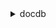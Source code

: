 <details>

<summary>
docdb
</summary>

- <details><summary>add-source-identifier-to-subscription</summary>

  * --subscription-name
  * --source-identifier
  * --cli-input-json
  * --cli-input-yaml
  * --generate-cli-skeleton


- <details><summary>add-tags-to-resource</summary>

  * --resource-name
  * --tags
  * --cli-input-json
  * --cli-input-yaml
  * --generate-cli-skeleton


- <details><summary>apply-pending-maintenance-action</summary>

  * --resource-identifier
  * --apply-action
  * --opt-in-type
  * --cli-input-json
  * --cli-input-yaml
  * --generate-cli-skeleton


- <details><summary>copy-db-cluster-parameter-group</summary>

  * --source-db-cluster-parameter-group-identifier
  * --target-db-cluster-parameter-group-identifier
  * --target-db-cluster-parameter-group-description
  * --tags
  * --cli-input-json
  * --cli-input-yaml
  * --generate-cli-skeleton


- <details><summary>copy-db-cluster-snapshot</summary>

  * --source-db-cluster-snapshot-identifier
  * --target-db-cluster-snapshot-identifier
  * --kms-key-id
  * --pre-signed-url
  * --copy-tags
  * --no-copy-tags
  * --tags
  * --source-region
  * --cli-input-json
  * --cli-input-yaml
  * --generate-cli-skeleton


- <details><summary>create-db-cluster</summary>

  * --availability-zones
  * --backup-retention-period
  * --db-cluster-identifier
  * --db-cluster-parameter-group-name
  * --vpc-security-group-ids
  * --db-subnet-group-name
  * --engine
  * --engine-version
  * --port
  * --master-username
  * --master-user-password
  * --preferred-backup-window
  * --preferred-maintenance-window
  * --tags
  * --storage-encrypted
  * --no-storage-encrypted
  * --kms-key-id
  * --pre-signed-url
  * --enable-cloudwatch-logs-exports
  * --deletion-protection
  * --no-deletion-protection
  * --global-cluster-identifier
  * --source-region
  * --cli-input-json
  * --cli-input-yaml
  * --generate-cli-skeleton


- <details><summary>create-db-cluster-parameter-group</summary>

  * --db-cluster-parameter-group-name
  * --db-parameter-group-family
  * --description
  * --tags
  * --cli-input-json
  * --cli-input-yaml
  * --generate-cli-skeleton


- <details><summary>create-db-cluster-snapshot</summary>

  * --db-cluster-snapshot-identifier
  * --db-cluster-identifier
  * --tags
  * --cli-input-json
  * --cli-input-yaml
  * --generate-cli-skeleton


- <details><summary>create-db-instance</summary>

  * --db-instance-identifier
  * --db-instance-class
  * --engine
  * --availability-zone
  * --preferred-maintenance-window
  * --auto-minor-version-upgrade
  * --no-auto-minor-version-upgrade
  * --tags
  * --db-cluster-identifier
  * --promotion-tier
  * --cli-input-json
  * --cli-input-yaml
  * --generate-cli-skeleton


- <details><summary>create-db-subnet-group</summary>

  * --db-subnet-group-name
  * --db-subnet-group-description
  * --subnet-ids
  * --tags
  * --cli-input-json
  * --cli-input-yaml
  * --generate-cli-skeleton


- <details><summary>create-event-subscription</summary>

  * --subscription-name
  * --sns-topic-arn
  * --source-type
  * --event-categories
  * --source-ids
  * --enabled
  * --no-enabled
  * --tags
  * --cli-input-json
  * --cli-input-yaml
  * --generate-cli-skeleton


- <details><summary>create-global-cluster</summary>

  * --global-cluster-identifier
  * --source-db-cluster-identifier
  * --engine
  * --engine-version
  * --deletion-protection
  * --no-deletion-protection
  * --database-name
  * --storage-encrypted
  * --no-storage-encrypted
  * --cli-input-json
  * --cli-input-yaml
  * --generate-cli-skeleton


- <details><summary>delete-db-cluster</summary>

  * --db-cluster-identifier
  * --skip-final-snapshot
  * --no-skip-final-snapshot
  * --final-db-snapshot-identifier
  * --cli-input-json
  * --cli-input-yaml
  * --generate-cli-skeleton


- <details><summary>delete-db-cluster-parameter-group</summary>

  * --db-cluster-parameter-group-name
  * --cli-input-json
  * --cli-input-yaml
  * --generate-cli-skeleton


- <details><summary>delete-db-cluster-snapshot</summary>

  * --db-cluster-snapshot-identifier
  * --cli-input-json
  * --cli-input-yaml
  * --generate-cli-skeleton


- <details><summary>delete-db-instance</summary>

  * --db-instance-identifier
  * --cli-input-json
  * --cli-input-yaml
  * --generate-cli-skeleton


- <details><summary>delete-db-subnet-group</summary>

  * --db-subnet-group-name
  * --cli-input-json
  * --cli-input-yaml
  * --generate-cli-skeleton


- <details><summary>delete-event-subscription</summary>

  * --subscription-name
  * --cli-input-json
  * --cli-input-yaml
  * --generate-cli-skeleton


- <details><summary>delete-global-cluster</summary>

  * --global-cluster-identifier
  * --cli-input-json
  * --cli-input-yaml
  * --generate-cli-skeleton


- <details><summary>describe-certificates</summary>

  * --certificate-identifier
  * --filters
  * --cli-input-json
  * --cli-input-yaml
  * --starting-token
  * --page-size
  * --max-items
  * --generate-cli-skeleton


- <details><summary>describe-db-cluster-parameter-groups</summary>

  * --db-cluster-parameter-group-name
  * --filters
  * --cli-input-json
  * --cli-input-yaml
  * --starting-token
  * --page-size
  * --max-items
  * --generate-cli-skeleton


- <details><summary>describe-db-cluster-parameters</summary>

  * --db-cluster-parameter-group-name
  * --source
  * --filters
  * --cli-input-json
  * --cli-input-yaml
  * --starting-token
  * --page-size
  * --max-items
  * --generate-cli-skeleton


- <details><summary>describe-db-clusters</summary>

  * --db-cluster-identifier
  * --filters
  * --cli-input-json
  * --cli-input-yaml
  * --starting-token
  * --page-size
  * --max-items
  * --generate-cli-skeleton


- <details><summary>describe-db-cluster-snapshot-attributes</summary>

  * --db-cluster-snapshot-identifier
  * --cli-input-json
  * --cli-input-yaml
  * --generate-cli-skeleton


- <details><summary>describe-db-cluster-snapshots</summary>

  * --db-cluster-identifier
  * --db-cluster-snapshot-identifier
  * --snapshot-type
  * --filters
  * --include-shared
  * --no-include-shared
  * --include-public
  * --no-include-public
  * --cli-input-json
  * --cli-input-yaml
  * --starting-token
  * --page-size
  * --max-items
  * --generate-cli-skeleton


- <details><summary>describe-db-engine-versions</summary>

  * --engine
  * --engine-version
  * --db-parameter-group-family
  * --filters
  * --default-only
  * --no-default-only
  * --list-supported-character-sets
  * --no-list-supported-character-sets
  * --list-supported-timezones
  * --no-list-supported-timezones
  * --cli-input-json
  * --cli-input-yaml
  * --starting-token
  * --page-size
  * --max-items
  * --generate-cli-skeleton


- <details><summary>describe-db-instances</summary>

  * --db-instance-identifier
  * --filters
  * --cli-input-json
  * --cli-input-yaml
  * --starting-token
  * --page-size
  * --max-items
  * --generate-cli-skeleton


- <details><summary>describe-db-subnet-groups</summary>

  * --db-subnet-group-name
  * --filters
  * --cli-input-json
  * --cli-input-yaml
  * --starting-token
  * --page-size
  * --max-items
  * --generate-cli-skeleton


- <details><summary>describe-engine-default-cluster-parameters</summary>

  * --db-parameter-group-family
  * --filters
  * --max-records
  * --marker
  * --cli-input-json
  * --cli-input-yaml
  * --generate-cli-skeleton


- <details><summary>describe-event-categories</summary>

  * --source-type
  * --filters
  * --cli-input-json
  * --cli-input-yaml
  * --generate-cli-skeleton


- <details><summary>describe-events</summary>

  * --source-identifier
  * --source-type
  * --start-time
  * --end-time
  * --duration
  * --event-categories
  * --filters
  * --cli-input-json
  * --cli-input-yaml
  * --starting-token
  * --page-size
  * --max-items
  * --generate-cli-skeleton


- <details><summary>describe-event-subscriptions</summary>

  * --subscription-name
  * --filters
  * --cli-input-json
  * --cli-input-yaml
  * --starting-token
  * --page-size
  * --max-items
  * --generate-cli-skeleton


- <details><summary>describe-global-clusters</summary>

  * --global-cluster-identifier
  * --filters
  * --cli-input-json
  * --cli-input-yaml
  * --starting-token
  * --page-size
  * --max-items
  * --generate-cli-skeleton


- <details><summary>describe-orderable-db-instance-options</summary>

  * --engine
  * --engine-version
  * --db-instance-class
  * --license-model
  * --vpc
  * --no-vpc
  * --filters
  * --cli-input-json
  * --cli-input-yaml
  * --starting-token
  * --page-size
  * --max-items
  * --generate-cli-skeleton


- <details><summary>describe-pending-maintenance-actions</summary>

  * --resource-identifier
  * --filters
  * --cli-input-json
  * --cli-input-yaml
  * --starting-token
  * --page-size
  * --max-items
  * --generate-cli-skeleton


- <details><summary>failover-db-cluster</summary>

  * --db-cluster-identifier
  * --target-db-instance-identifier
  * --cli-input-json
  * --cli-input-yaml
  * --generate-cli-skeleton


- <details><summary>help</summary>

  * 


- <details><summary>list-tags-for-resource</summary>

  * --resource-name
  * --filters
  * --cli-input-json
  * --cli-input-yaml
  * --generate-cli-skeleton


- <details><summary>modify-db-cluster</summary>

  * --db-cluster-identifier
  * --new-db-cluster-identifier
  * --apply-immediately
  * --no-apply-immediately
  * --backup-retention-period
  * --db-cluster-parameter-group-name
  * --vpc-security-group-ids
  * --port
  * --master-user-password
  * --preferred-backup-window
  * --preferred-maintenance-window
  * --cloudwatch-logs-export-configuration
  * --engine-version
  * --deletion-protection
  * --no-deletion-protection
  * --cli-input-json
  * --cli-input-yaml
  * --generate-cli-skeleton


- <details><summary>modify-db-cluster-parameter-group</summary>

  * --db-cluster-parameter-group-name
  * --parameters
  * --cli-input-json
  * --cli-input-yaml
  * --generate-cli-skeleton


- <details><summary>modify-db-cluster-snapshot-attribute</summary>

  * --db-cluster-snapshot-identifier
  * --attribute-name
  * --values-to-add
  * --values-to-remove
  * --cli-input-json
  * --cli-input-yaml
  * --generate-cli-skeleton


- <details><summary>modify-db-instance</summary>

  * --db-instance-identifier
  * --db-instance-class
  * --apply-immediately
  * --no-apply-immediately
  * --preferred-maintenance-window
  * --auto-minor-version-upgrade
  * --no-auto-minor-version-upgrade
  * --new-db-instance-identifier
  * --ca-certificate-identifier
  * --promotion-tier
  * --cli-input-json
  * --cli-input-yaml
  * --generate-cli-skeleton


- <details><summary>modify-db-subnet-group</summary>

  * --db-subnet-group-name
  * --db-subnet-group-description
  * --subnet-ids
  * --cli-input-json
  * --cli-input-yaml
  * --generate-cli-skeleton


- <details><summary>modify-event-subscription</summary>

  * --subscription-name
  * --sns-topic-arn
  * --source-type
  * --event-categories
  * --enabled
  * --no-enabled
  * --cli-input-json
  * --cli-input-yaml
  * --generate-cli-skeleton


- <details><summary>modify-global-cluster</summary>

  * --global-cluster-identifier
  * --new-global-cluster-identifier
  * --deletion-protection
  * --no-deletion-protection
  * --cli-input-json
  * --cli-input-yaml
  * --generate-cli-skeleton


- <details><summary>reboot-db-instance</summary>

  * --db-instance-identifier
  * --force-failover
  * --no-force-failover
  * --cli-input-json
  * --cli-input-yaml
  * --generate-cli-skeleton


- <details><summary>remove-from-global-cluster</summary>

  * --global-cluster-identifier
  * --db-cluster-identifier
  * --cli-input-json
  * --cli-input-yaml
  * --generate-cli-skeleton


- <details><summary>remove-source-identifier-from-subscription</summary>

  * --subscription-name
  * --source-identifier
  * --cli-input-json
  * --cli-input-yaml
  * --generate-cli-skeleton


- <details><summary>remove-tags-from-resource</summary>

  * --resource-name
  * --tag-keys
  * --cli-input-json
  * --cli-input-yaml
  * --generate-cli-skeleton


- <details><summary>reset-db-cluster-parameter-group</summary>

  * --db-cluster-parameter-group-name
  * --reset-all-parameters
  * --no-reset-all-parameters
  * --parameters
  * --cli-input-json
  * --cli-input-yaml
  * --generate-cli-skeleton


- <details><summary>restore-db-cluster-from-snapshot</summary>

  * --availability-zones
  * --db-cluster-identifier
  * --snapshot-identifier
  * --engine
  * --engine-version
  * --port
  * --db-subnet-group-name
  * --vpc-security-group-ids
  * --tags
  * --kms-key-id
  * --enable-cloudwatch-logs-exports
  * --deletion-protection
  * --no-deletion-protection
  * --cli-input-json
  * --cli-input-yaml
  * --generate-cli-skeleton


- <details><summary>restore-db-cluster-to-point-in-time</summary>

  * --db-cluster-identifier
  * --source-db-cluster-identifier
  * --restore-to-time
  * --use-latest-restorable-time
  * --no-use-latest-restorable-time
  * --port
  * --db-subnet-group-name
  * --vpc-security-group-ids
  * --tags
  * --kms-key-id
  * --enable-cloudwatch-logs-exports
  * --deletion-protection
  * --no-deletion-protection
  * --cli-input-json
  * --cli-input-yaml
  * --generate-cli-skeleton


- <details><summary>start-db-cluster</summary>

  * --db-cluster-identifier
  * --cli-input-json
  * --cli-input-yaml
  * --generate-cli-skeleton


- <details><summary>stop-db-cluster</summary>

  * --db-cluster-identifier
  * --cli-input-json
  * --cli-input-yaml
  * --generate-cli-skeleton


- <details><summary>wait</summary>

  * 


</details>

